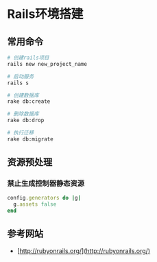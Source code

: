 # Rails环境搭建

## 常用命令

```bash
# 创建rails项目
rails new new_project_name

# 启动服务
rails s

# 创建数据库
rake db:create

# 删除数据库
rake db:drop

# 执行迁移
rake db:migrate
```

## 资源预处理

### 禁止生成控制器静态资源

```ruby
config.generators do |g|
  g.assets false
end
```

## 参考网站

* [http://rubyonrails.org/](http://rubyonrails.org/)

